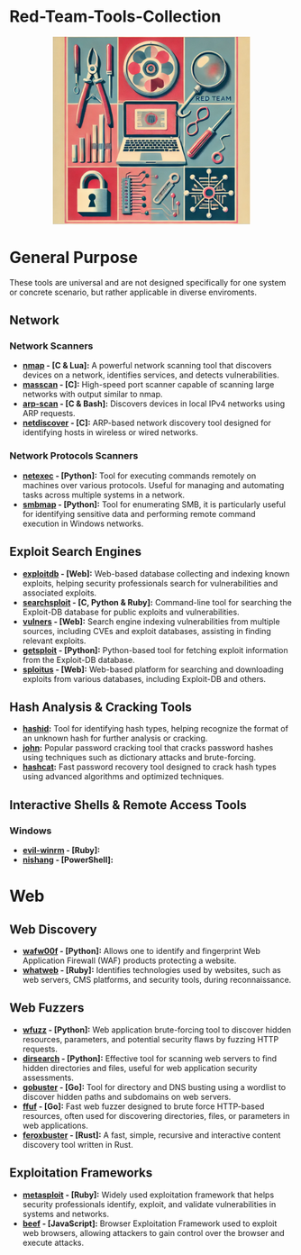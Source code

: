 # Red-Team-Tools-Collection
<p align="center">
  <img src="https://github.com/z4yt0s/Red-Team-Tools-Collection/blob/main/redteam_tools.png" width="350"/>
</p>

# General Purpose
These tools are universal and are not designed specifically for one system or concrete scenario, but rather applicable in diverse enviroments.

## Network

### Network Scanners
- **[nmap](https://github.com/nmap/nmap) - [C & Lua]:** A powerful network scanning tool that discovers devices on a network, identifies services, and detects vulnerabilities.
- **[masscan](https://github.com/robertdavidgraham/masscan) - [C]:** High-speed port scanner capable of scanning large networks with output similar to nmap.
- **[arp-scan](https://github.com/royhills/arp-scan) - [C & Bash]:** Discovers devices in local IPv4 networks using ARP requests.
- **[netdiscover](https://salsa.debian.org/debian/netdiscover) - [C]:** ARP-based network discovery tool designed for identifying hosts in wireless or wired networks.

### Network Protocols Scanners
- **[netexec](https://github.com/Pennyw0rth/NetExec) - [Python]:** Tool for executing commands remotely on machines over various protocols. Useful for managing and automating tasks across multiple systems in a network.
- **[smbmap](https://github.com) - [Python]:** Tool for enumerating SMB, it is particularly useful for identifying sensitive data and performing remote command execution in Windows networks.

## Exploit Search Engines
- **[exploitdb](https://exploit-db.com/) - [Web]:** Web-based database collecting and indexing known exploits, helping security professionals search for vulnerabilities and associated exploits.
- **[searchsploit](https://gitlab.com/kalilinux/packages/exploitdb) - [C, Python & Ruby]:** Command-line tool for searching the Exploit-DB database for public exploits and vulnerabilities.
- **[vulners](https://vulners.com/) - [Web]:** Search engine indexing vulnerabilities from multiple sources, including CVEs and exploit databases, assisting in finding relevant exploits.
- **[getsploit](https://gitlab.com/kalilinux/packages/getsploit) - [Python]:** Python-based tool for fetching exploit information from the Exploit-DB database.
- **[sploitus](https://sploitus.com/) - [Web]:** Web-based platform for searching and downloading exploits from various databases, including Exploit-DB and others.

## Hash Analysis & Cracking Tools
- **[hashid](https://github.com/psypanda/hashID):** Tool for identifying hash types, helping recognize the format of an unknown hash for further analysis or cracking.
- **[john](https://github.com/openwall/john):** Popular password cracking tool that cracks password hashes using techniques such as dictionary attacks and brute-forcing.
- **[hashcat](https://github.com/hashcat/hashcat):** Fast password recovery tool designed to crack hash types using advanced algorithms and optimized techniques.

## Interactive Shells & Remote Access Tools

### Windows
- **[evil-winrm](https://github.com/Hackplayers/evil-winrm) - [Ruby]:**
- **[nishang](https://github.com/samratashok/nishang) - [PowerShell]:** 

# Web

## Web Discovery
- **[wafw00f](https://github.com/EnableSecurity/wafw00f) - [Python]:** Allows one to identify and fingerprint Web Application Firewall (WAF) products protecting a website.
- **[whatweb](https://github.com/urbanadventurer/WhatWeb) - [Ruby]:** Identifies technologies used by websites, such as web servers, CMS platforms, and security tools, during reconnaissance. 

## Web Fuzzers
- **[wfuzz](https://github.com/xmendez/wfuzz) - [Python]:** Web application brute-forcing tool to discover hidden resources, parameters, and potential security flaws by fuzzing HTTP requests.
- **[dirsearch](https://github.com/maurosoria/dirsearch) - [Python]:** Effective tool for scanning web servers to find hidden directories and files, useful for web application security assessments.
- **[gobuster](https://github.com/OJ/gobuster) - [Go]:** Tool for directory and DNS busting using a wordlist to discover hidden paths and subdomains on web servers.
- **[ffuf](https://github.com/ffuf/ffuf) - [Go]:** Fast web fuzzer designed to brute force HTTP-based resources, often used for discovering directories, files, or parameters in web applications.
- **[feroxbuster](https://github.com/epi052/feroxbuster) - [Rust]:** A fast, simple, recursive and interactive content discovery tool written in Rust.



## Exploitation Frameworks
- **[metasploit](https://github.com/rapid7/metasploit-framework) - [Ruby]:** Widely used exploitation framework that helps security professionals identify, exploit, and validate vulnerabilities in systems and networks.
- **[beef](https://github.com/beefproject/beef) - [JavaScript]:** Browser Exploitation Framework used to exploit web browsers, allowing attackers to gain control over the browser and execute attacks.
